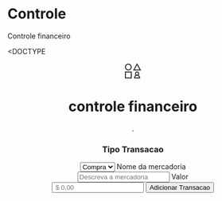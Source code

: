 # Controle
Controle financeiro

<!DOCTYPE html>
<DOCTYPE <html>

</html>
<html lang="en">
<head> </head>
<body>
<header> 
<svg width="33" height="32" viewBox="0 0 33 32" fill="none" xmlns="http://www.w3.org/2000/svg">
<path d="M24.4783 25.3684C26.2792 25.3684 27.7391 23.8957 27.7391 22.0789C27.7391 20.2622 26.2792 18.7895 24.4783 18.7895C22.6773 18.7895 21.2174 20.2622 21.2174 22.0789C21.2174 23.8957 22.6773 25.3684 24.4783 25.3684ZM24.4783 25.3684C21.5968 25.3684 19.2609 27.7248 19.2609 30.6316H29.6957C29.6957 27.7248 27.3597 25.3684 24.4783 25.3684ZM12.7391 8.92105C12.7391 12.1912 10.1112 14.8421 6.86957 14.8421C3.62789 14.8421 1 12.1912 1 8.92105C1 5.65095 3.62789 3 6.86957 3C10.1112 3 12.7391 5.65095 12.7391 8.92105ZM1 18.7895H12.7391V30.6316H1V18.7895ZM24.4783 3L31 14.8421H17.9565L24.4783 3Z" stroke="#333333" stroke-width="2" stroke-linecap="square"/>
</svg>

    
<h1> controle financeiro </h1>
<!-- botão menu -->
<nave class="menu drop-down"

<div class="menu-icon">.
<div></div>
<div></duv>
<div></div>
</divi>
<UL></UL>
  <nav>
    <selection class="container"
<div class="box-imput">

<form>
  <h3 class "Tipo Transacao"> Tipo Transacao </h3>
<select name="seletor-transaçao" id="transacao">
<option value="compra">Compra</option>
<option value="venda">Venda</option>
</select>
<label for="mercadoria"> Nome da mercadoria</label><br>
<input type="text" id="mercadoria" name="mercadoria" placeholder="Descreva a mercadoria">
<label for="valormercadoria">Valor</label><br>
<input type="number" id="valormercadoria" placeholder=" $ 0,00">
<input type="submit" value="Adicionar Transacao" id="buttonadicionar">


</html>

